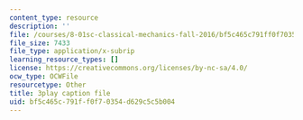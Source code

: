 ```yaml
---
content_type: resource
description: ''
file: /courses/8-01sc-classical-mechanics-fall-2016/bf5c465c791ff0f70354d629c5c5b004_TvdmaZR6m8Q.srt
file_size: 7433
file_type: application/x-subrip
learning_resource_types: []
license: https://creativecommons.org/licenses/by-nc-sa/4.0/
ocw_type: OCWFile
resourcetype: Other
title: 3play caption file
uid: bf5c465c-791f-f0f7-0354-d629c5c5b004
---
```

